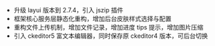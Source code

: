 * 升级 layui 版本到 2.7.4，引入 jszip 插件
* 框架核心服务层静态化重构，增加后台皮肤样式选择与配置
* 重构文件上传机制，增加文件记录，增加进度 tips 提示，增加图片压缩
* 引入 ckeditor5 富文本编辑器，同时保存原 ckeditor4 版本，可后台切换